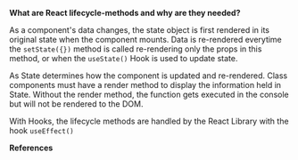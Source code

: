 **What are React lifecycle-methods and why are they needed?**

As a component's data changes, the state object is first rendered in its original state when the component mounts. Data is re-rendered everytime the `setState({})` method is called re-rendering only the props in this method, or when the `useState()` Hook is used to update state.

As State determines how the component is updated and re-rendered. Class components must have a render method to display the information held in State. Without the render method, the function gets executed in the console but will not be rendered to the DOM.

With Hooks, the lifecycle methods are handled by the React Library with the hook `useEffect()`

**References**

